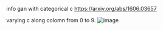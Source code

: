 info gan with categorical c https://arxiv.org/abs/1606.03657

varying c along colomn from 0 to 9.
![image](https://user-images.githubusercontent.com/53509924/117803535-5d86d500-b274-11eb-9556-f8699e06b544.png)
